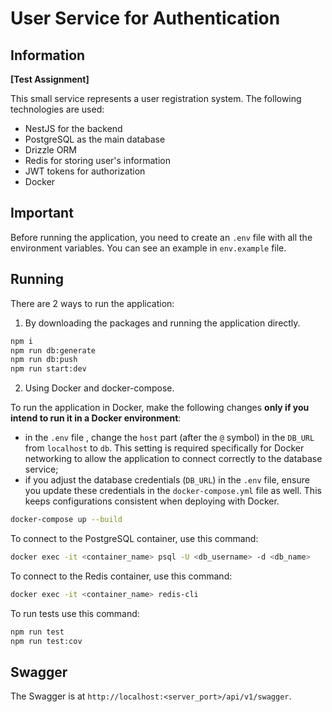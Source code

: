 # User Service for Authentication

## Information
**[Test Assignment]**

This small service represents a user registration system. The following technologies are used:
* NestJS for the backend
* PostgreSQL as the main database
* Drizzle ORM
* Redis for storing user's information
* JWT tokens for authorization
* Docker

## Important
Before running the application, you need to create an ```.env``` file with all the environment variables. You can see an example in ```env.example``` file.

## Running
There are 2 ways to run the application:
1. By downloading the packages and running the application directly.
```bash
npm i
npm run db:generate
npm run db:push
npm run start:dev
```
2. Using Docker and docker-compose.

To run the application in Docker, make the following changes **only if you intend to run it in a Docker environment**:
* in the ```.env``` file , change the ```host``` part (after the ```@``` symbol) in the ```DB_URL``` from ```localhost``` to ```db```. This setting is required specifically for Docker networking to allow the application to connect correctly to the database service;
* if you adjust the database credentials (```DB_URL```) in the ```.env``` file, ensure you update these credentials in the ```docker-compose.yml``` file as well. This keeps configurations consistent when deploying with Docker.
```bash
docker-compose up --build
```

To connect to the PostgreSQL container, use this command:
```bash
docker exec -it <container_name> psql -U <db_username> -d <db_name>
```

To connect to the Redis container, use this command:
```bash
docker exec -it <container_name> redis-cli
```

To run tests use this command:
```bash
npm run test
npm run test:cov
```

## Swagger
The Swagger is at ```http://localhost:<server_port>/api/v1/swagger```.
